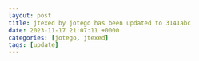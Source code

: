 ```yaml
---
layout: post
title: jtexed by jotego has been updated to 3141abc
date: 2023-11-17 21:07:11 +0000
categories: [jotego, jtexed]
tags: [update]
---
```


